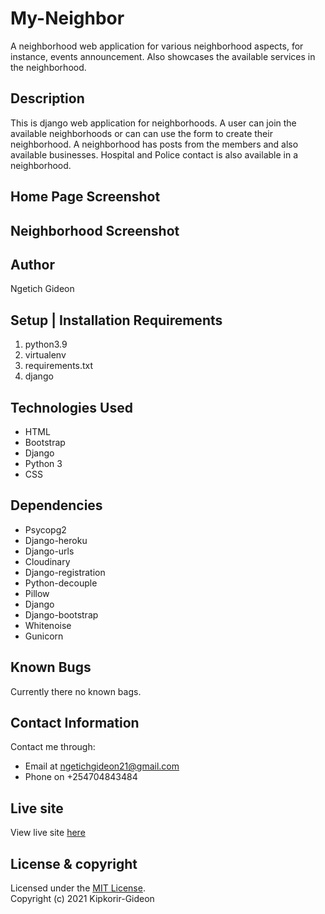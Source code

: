 # My-Neighbor
A neighborhood web application for various neighborhood aspects, for instance, events announcement. Also showcases the available services in the neighborhood.

## Description
This is django web application for neighborhoods. A user can join the available neighborhoods or can can use the form to create their neighborhood. A neighborhood has posts from the members and also available businesses. Hospital and Police contact is also available in a neighborhood.

## Home Page Screenshot


## Neighborhood Screenshot


## Author
Ngetich Gideon

## Setup | Installation Requirements
1. python3.9
2. virtualenv
3. requirements.txt
4. django

## Technologies Used
* HTML
* Bootstrap
* Django
* Python 3
* CSS

## Dependencies
* Psycopg2
* Django-heroku
* Django-urls
* Cloudinary
* Django-registration
* Python-decouple
* Pillow
* Django
* Django-bootstrap
* Whitenoise
* Gunicorn

## Known Bugs
Currently there no known bags.


## Contact Information

Contact me through: 
* Email at ngetichgideon21@gmail.com 
* Phone on +254704843484

## Live site

View live site [here](https://my-neighbor.herokuapp.com/)

## License & copyright
Licensed under the [MIT License](LICENSE).<br />
Copyright (c) 2021 Kipkorir-Gideon